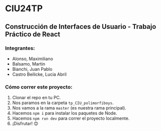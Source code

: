 # CIU24TP
## Construcción de Interfaces de Usuario - Trabajo Práctico de React

### Integrantes:
- Alonso, Maximiliano
- Balsamo, Martin
- Bianchi, Juan Pablo
- Castro Beilicke, Lucia Abril

### Cómo correr este proyecto:

1. Clonar el repo en tu PC.
2. Nos paramos en la carpeta `tp_CIU_polimorfiboys`.
3. Nos vamos a la rama `master` (es nuestra rama principal).
4. Hacemos `npm i` para instalar los paquetes de Node.
5. Hacemos `npm run dev` para correr el proyecto localmente.
6. ¡Disfrutar! 😊
